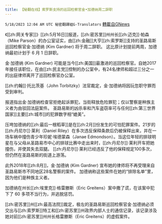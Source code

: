 ```yaml
---
title: 【秘翻在线】索罗斯支持的巡回检察官金•加德纳周二辞职
---
```

`5/18/2023 12:04 AM UTC 秘密翻譯組G-Translators` [轉載自GNews](https://gnews.org/articles/1309458)

《[[zh:网关专家]]》[[zh:5月16日]]报道，[[zh:密苏里]]州州长[[zh:迈克]]·帕森（Mike Parson）的办公室证实，由[[zh:金融]]大亨[[zh:索罗斯]]支持的圣路易斯巡回检察官金·加德纳 (Kim Gardner) 将于周二辞职。 这比原计划提前两周，加德纳最初计划于 6 月 1 日辞职。

金·加德纳 (Kim Gardner) 可能是当今[[zh:美国]]最激进的巡回检察官。自她2017 年接任该职位，在由[[zh:民主党]]控制的办公室中，有24名律师和超过三分之一的出庭律师离开了巡回检察官办公室。

[[zh:约翰]]·托比茨基（John Torbitzky）法官裁定，金·加德纳将因玩忽职守罪而受到审判。

报道指出金·加德纳检查官拒绝起诉罪犯，当街释放危险罪犯；仅以警察是种族主义者为由驳回法庭案件。 圣路易斯的凶杀率和汽车盗窃率可与任何[[zh:第三世界国家]]主要[[zh:城市]]的犯罪数字相“媲美”。

压垮加德纳的[[zh:最后一根稻草]]是在[[zh:2月]]份发生的可怕犯罪案件。21岁的[[zh:丹尼尔]]·莱利（Daniel Riley）在多次违反保释条款后仍被保释出来，并在一场车祸中撞伤青少年珍妮·埃德蒙森（Janae Edmondson）。当这位年轻的排球明星在与父母从圣路易市中心的排球比赛中走出来时，[[zh:丹尼尔]]·莱利开车把她撞伤，并使其失去双腿。 [[zh:丹尼尔]]·莱利已经违反了他的保释规定100多次，但仍然在圣路易斯的街道上游荡。

此外2018年[[zh:8月]]，金·加德纳 (Kim Gardner) 宣布她的律师将不再受理来自圣路易斯市不同地区28名警察的案件。 加德纳称这些案件在她的“排除名单”里，因为他们是种族主义者。

加德纳在州长[[zh:埃里克]]·格雷滕斯（Eric Greitens）案中撒了谎，在该案中犯下了 60 多项不当行为，并逃脱惩罚。

[[zh:密苏里]]州[[zh:最高法院]]裁定，极左的圣路易斯巡回检察官金·加德纳必须交出与[[zh:索罗斯]]特工和[[zh:密苏里]]州政界内部人士的通信记录，该记录涉及她对前[[zh:密苏里]]州州长格雷滕斯（Eric Greitens）的虚假案件。
